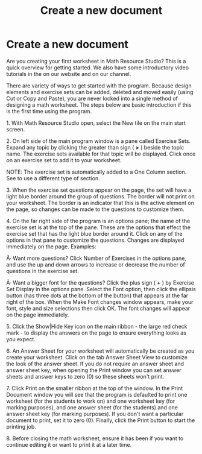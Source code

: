 ﻿---
title: Create a new document
category: getting-started
---

# Create a new document

Are you creating your first worksheet in Math Resource Studio? This is a quick overview for getting started. We also have some introductory video tutorials in the on our website and on our channel.

There are variety of ways to get started with the program. Because design elements and exercise sets can be added, deleted and moved easily (using Cut or Copy and Paste), you are never locked into a single method of designing a math worksheet. The steps below are basic introduction if this is the first time using the program.

1\. With Math Resource Studio open, select the New tile on the main start screen.

2\. On left side of the main program window is a pane called Exercise Sets. Expand any topic by clicking the greater than sign ( **&gt;** ) beside the topic name. The exercise sets available for that topic will be displayed. Click once on an exercise set to add it to your worksheet.

NOTE: The exercise set is automatically added to a One Column section. See to use a different type of section.

3\. When the exercise set questions appear on the page, the set will have a light blue border around the group of questions. The border will not print on your worksheet. The border is an indicator that this is the active element on the page, so changes can be made to the questions to customize them.

4\. On the far right side of the program is an options pane; the name of the exercise set is at the top of the pane. These are the options that effect the exercise set that has the light blue border around it. Click on any of the options in that pane to customize the questions. Changes are displayed immediately on the page. Examples:

Â· Want more questions? Click Number of Exercises in the options pane, and use the up and down arrows to increase or decrease the number of questions in the exercise set.

Â· Want a bigger font for the questions? Click the plus sign ( **+** ) by Exercise Set Display in the options pane. Select the Font option, then click the ellipsis button (has three dots at the bottom of the button) that appears at the far right of the box. When the Make Font changes window appears, make your font, style and size selections then click OK. The font changes will appear on the page immediately.

5\. Click the Show|Hide Key icon on the main ribbon - the large red check mark - to display the answers on the page to ensure everything looks as you expect.

6\. An Answer Sheet for your worksheet will automatically be created as you create your worksheet. Click on the tab Answer Sheet View to customize the look of the answer sheet. If you do not require an answer sheet and answer sheet key, when opening the Print window you can set answer sheets and answer keys to zero (0) so these sheets won't print.

7\. Click Print on the smaller ribbon at the top of the window. In the Print Document window you will see that the program is defaulted to print one worksheet (for the students to work on) and one worksheet key (for marking purposes), and one answer sheet (for the students) and one answer sheet key (for marking purposes). If you don't want a particular document to print, set it to zero (0). Finally, click the Print button to start the printing job.

8\. Before closing the math worksheet, ensure it has been if you want to continue editing it or want to print it at a later time.
